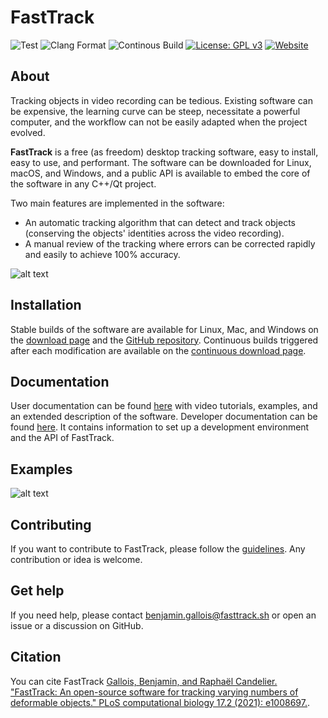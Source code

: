 # FastTrack

 ![Test](https://github.com/bgallois/FastTrack/workflows/Tests/badge.svg) ![Clang Format](https://github.com/bgallois/FastTrack/workflows/Clang%20Format/badge.svg) ![Continous Build](https://github.com/bgallois/FastTrack/workflows/Continous%20Builds/badge.svg) [![License: GPL v3](https://img.shields.io/badge/License-GPLv3-blue.svg)](https://www.gnu.org/licenses/gpl-3.0) [![Website](https://img.shields.io/website?style=plastic&url=https%3A%2F%2Fwww.fasttrack.sh%2F)](http://www.fasttrack.sh)

## About

Tracking objects in video recording can be tedious. Existing software can be expensive, the learning curve can be steep, necessitate a powerful computer, and the workflow can not be easily adapted when the project evolved.

**FastTrack** is a free (as freedom) desktop tracking software, easy to install, easy to use, and performant. The software can be downloaded for Linux, macOS, and Windows, and a public API is available to embed the core of the software in any C++/Qt project.

Two main features are implemented in the software:
* An automatic tracking algorithm that can detect and track objects (conserving the objects' identities across the video recording).
* A manual review of the tracking where errors can be corrected rapidly and easily to achieve 100% accuracy.

![alt text](docs/user/assets/readme.gif)

## Installation

Stable builds of the software are available for Linux, Mac, and Windows on the [download page](https://www.fasttrack.sh/docs/installation/) and the [GitHub repository](https://github.com/FastTrackOrg/FastTrack/releases). Continuous builds triggered after each modification are available on the [continuous download page](https://www.fasttrack.sh/download/Continuous/).

## Documentation

User documentation can be found [here](https://www.fasttrack.sh/docs/intro) with video tutorials, examples, and an extended description of the software.
Developer documentation can be found [here](https://www.fasttrack.sh/API/index.html). It contains information to set up a development environment and the API of FastTrack.

## Examples

![alt text](docs/user/assets/example.gif)

## Contributing

If you want to contribute to FastTrack, please follow the [guidelines](contributing.md). Any contribution or idea is welcome.

## Get help

If you need help, please contact benjamin.gallois@fasttrack.sh or open an issue or a discussion on GitHub.

## Citation

You can cite FastTrack [Gallois, Benjamin, and Raphaël Candelier. "FastTrack: An open-source software for tracking varying numbers of deformable objects." PLoS computational biology 17.2 (2021): e1008697.](https://journals.plos.org/ploscompbiol/article?id=10.1371/journal.pcbi.1008697).
